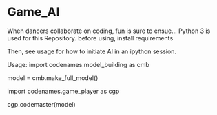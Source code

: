 # Game_AI
When dancers collaborate on coding, fun is sure to ensue...
Python 3 is used for this Repository.
before using, install requirements

Then, see usage for how to initiate AI in an ipython session.

Usage:
import codenames.model_building as cmb

model = cmb.make_full_model()

import codenames.game_player as cgp

cgp.codemaster(model)
